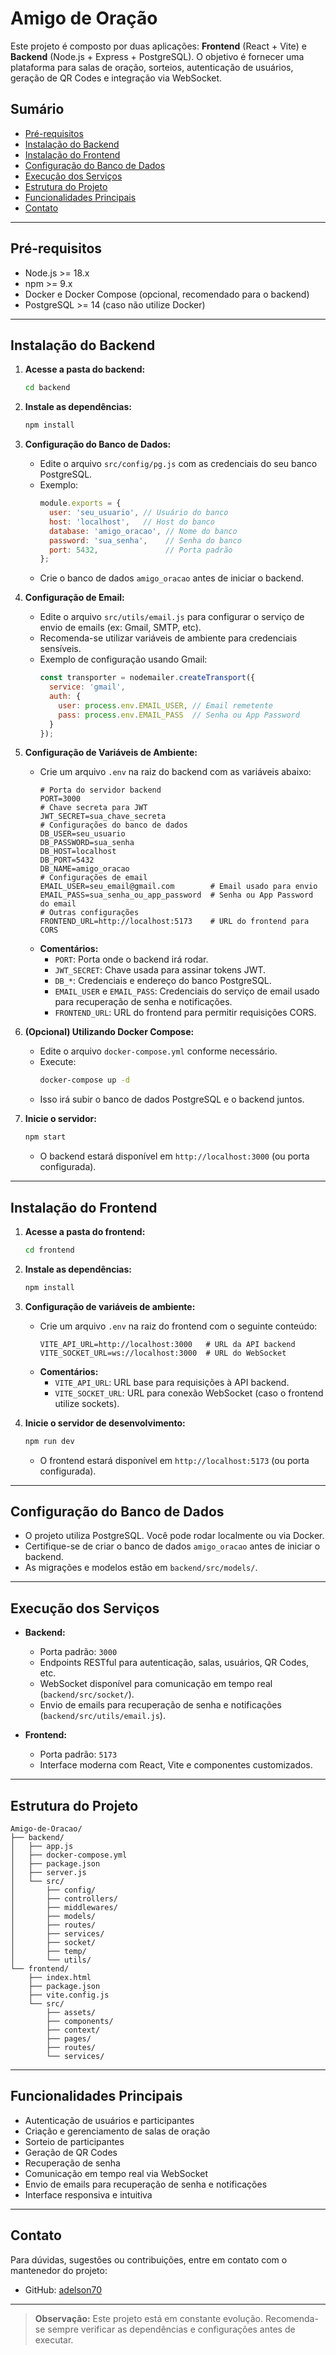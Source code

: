 # Amigo de Oração

Este projeto é composto por duas aplicações: **Frontend** (React + Vite) e **Backend** (Node.js + Express + PostgreSQL). O objetivo é fornecer uma plataforma para salas de oração, sorteios, autenticação de usuários, geração de QR Codes e integração via WebSocket.

## Sumário
- [Pré-requisitos](#pré-requisitos)
- [Instalação do Backend](#instalação-do-backend)
- [Instalação do Frontend](#instalação-do-frontend)
- [Configuração do Banco de Dados](#configuração-do-banco-de-dados)
- [Execução dos Serviços](#execução-dos-serviços)
- [Estrutura do Projeto](#estrutura-do-projeto)
- [Funcionalidades Principais](#funcionalidades-principais)
- [Contato](#contato)

---

## Pré-requisitos

- Node.js >= 18.x
- npm >= 9.x
- Docker e Docker Compose (opcional, recomendado para o backend)
- PostgreSQL >= 14 (caso não utilize Docker)

---

## Instalação do Backend


1. **Acesse a pasta do backend:**
   ```bash
   cd backend
   ```

2. **Instale as dependências:**
   ```bash
   npm install
   ```

3. **Configuração do Banco de Dados:**
   - Edite o arquivo `src/config/pg.js` com as credenciais do seu banco PostgreSQL.
   - Exemplo:
     ```js
     module.exports = {
       user: 'seu_usuario', // Usuário do banco
       host: 'localhost',   // Host do banco
       database: 'amigo_oracao', // Nome do banco
       password: 'sua_senha',    // Senha do banco
       port: 5432,               // Porta padrão
     };
     ```
   - Crie o banco de dados `amigo_oracao` antes de iniciar o backend.

4. **Configuração de Email:**
   - Edite o arquivo `src/utils/email.js` para configurar o serviço de envio de emails (ex: Gmail, SMTP, etc).
   - Recomenda-se utilizar variáveis de ambiente para credenciais sensíveis.
   - Exemplo de configuração usando Gmail:
     ```js
     const transporter = nodemailer.createTransport({
       service: 'gmail',
       auth: {
         user: process.env.EMAIL_USER, // Email remetente
         pass: process.env.EMAIL_PASS  // Senha ou App Password
       }
     });
     ```

5. **Configuração de Variáveis de Ambiente:**
   - Crie um arquivo `.env` na raiz do backend com as variáveis abaixo:
     ```env
     # Porta do servidor backend
     PORT=3000
     # Chave secreta para JWT
     JWT_SECRET=sua_chave_secreta
     # Configurações do banco de dados
     DB_USER=seu_usuario
     DB_PASSWORD=sua_senha
     DB_HOST=localhost
     DB_PORT=5432
     DB_NAME=amigo_oracao
     # Configurações de email
     EMAIL_USER=seu_email@gmail.com        # Email usado para envio
     EMAIL_PASS=sua_senha_ou_app_password  # Senha ou App Password do email
     # Outras configurações
     FRONTEND_URL=http://localhost:5173    # URL do frontend para CORS
     ```
   - **Comentários:**
     - `PORT`: Porta onde o backend irá rodar.
     - `JWT_SECRET`: Chave usada para assinar tokens JWT.
     - `DB_*`: Credenciais e endereço do banco PostgreSQL.
     - `EMAIL_USER` e `EMAIL_PASS`: Credenciais do serviço de email usado para recuperação de senha e notificações.
     - `FRONTEND_URL`: URL do frontend para permitir requisições CORS.

6. **(Opcional) Utilizando Docker Compose:**
   - Edite o arquivo `docker-compose.yml` conforme necessário.
   - Execute:
     ```bash
     docker-compose up -d
     ```
   - Isso irá subir o banco de dados PostgreSQL e o backend juntos.

7. **Inicie o servidor:**
   ```bash
   npm start
   ```
   - O backend estará disponível em `http://localhost:3000` (ou porta configurada).

---

## Instalação do Frontend


1. **Acesse a pasta do frontend:**
   ```bash
   cd frontend
   ```

2. **Instale as dependências:**
   ```bash
   npm install
   ```

3. **Configuração de variáveis de ambiente:**
   - Crie um arquivo `.env` na raiz do frontend com o seguinte conteúdo:
     ```env
     VITE_API_URL=http://localhost:3000   # URL da API backend
     VITE_SOCKET_URL=ws://localhost:3000  # URL do WebSocket
     ```
   - **Comentários:**
     - `VITE_API_URL`: URL base para requisições à API backend.
     - `VITE_SOCKET_URL`: URL para conexão WebSocket (caso o frontend utilize sockets).

4. **Inicie o servidor de desenvolvimento:**
   ```bash
   npm run dev
   ```
   - O frontend estará disponível em `http://localhost:5173` (ou porta configurada).

---

## Configuração do Banco de Dados

- O projeto utiliza PostgreSQL. Você pode rodar localmente ou via Docker.
- Certifique-se de criar o banco de dados `amigo_oracao` antes de iniciar o backend.
- As migrações e modelos estão em `backend/src/models/`.

---

## Execução dos Serviços

- **Backend:**
  - Porta padrão: `3000`
  - Endpoints RESTful para autenticação, salas, usuários, QR Codes, etc.
  - WebSocket disponível para comunicação em tempo real (`backend/src/socket/`).
  - Envio de emails para recuperação de senha e notificações (`backend/src/utils/email.js`).

- **Frontend:**
  - Porta padrão: `5173`
  - Interface moderna com React, Vite e componentes customizados.

---

## Estrutura do Projeto

```
Amigo-de-Oracao/
├── backend/
│   ├── app.js
│   ├── docker-compose.yml
│   ├── package.json
│   ├── server.js
│   └── src/
│       ├── config/
│       ├── controllers/
│       ├── middlewares/
│       ├── models/
│       ├── routes/
│       ├── services/
│       ├── socket/
│       ├── temp/
│       └── utils/
└── frontend/
    ├── index.html
    ├── package.json
    ├── vite.config.js
    └── src/
        ├── assets/
        ├── components/
        ├── context/
        ├── pages/
        ├── routes/
        └── services/
```

---

## Funcionalidades Principais

- Autenticação de usuários e participantes
- Criação e gerenciamento de salas de oração
- Sorteio de participantes
- Geração de QR Codes
- Recuperação de senha
- Comunicação em tempo real via WebSocket
- Envio de emails para recuperação de senha e notificações
- Interface responsiva e intuitiva

---

## Contato

Para dúvidas, sugestões ou contribuições, entre em contato com o mantenedor do projeto:
- GitHub: [adelson70](https://github.com/adelson70)

---

> **Observação:**
> Este projeto está em constante evolução. Recomenda-se sempre verificar as dependências e configurações antes de executar.
